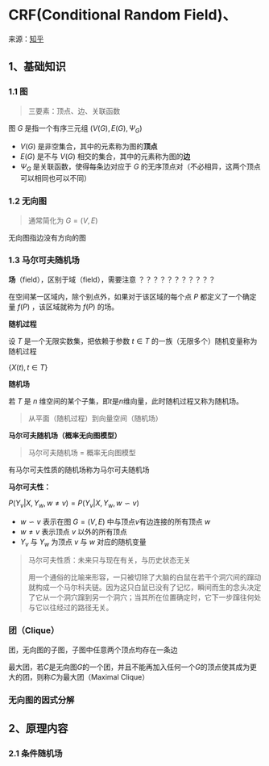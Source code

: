 # CRF(Conditional Random Field)、

来源：[知乎](https://zhuanlan.zhihu.com/p/148813079)

## 1、基础知识

### 1.1 图

> 三要素：顶点、边、关联函数

图 $G$ 是指一个有序三元组 $(V(G),E(G),\Psi_G)$  

* $V(G)$ 是非空集合，其中的元素称为图的**顶点**
* $E(G)$ 是不与 $V(G)$ 相交的集合，其中的元素称为图的**边**
* $\Psi_G$ 是关联函数，使得每条边对应于 $G$ 的无序顶点对（不必相异，这两个顶点可以相同也可以不同）



### 1.2 无向图

> 通常简化为 $G=(V,E)$

无向图指边没有方向的图



### 1.3 马尔可夫随机场

**场**（field），区别于域（field），需要注意             ？？？？？？？？？？？

在空间某一区域内，除个别点外，如果对于该区域的每个点 $P$ 都定义了一个确定量 $f(P)$ ，该区域就称为 $f(P)$ 的场。



**随机过程**

设 $T$ 是一个无限实数集，把依赖于参数 $t\in T$ 的一族（无限多个）随机变量称为随机过程

 $\lbrace X(t),t\in T\rbrace$ 



**随机场**

若 $T$ 是 $n$ 维空间的某个子集，即$t$是$n$维向量，此时随机过程又称为随机场。

> 从平面（随机过程）到向量空间（随机场）



**马尔可夫随机场（概率无向图模型）**

> 马尔可夫随机场 = 概率无向图模型

有马尔可夫性质的随机场称为马尔可夫随机场



**马尔可夫性：**

$P(Y_v|X,Y_w,w\neq v)=P(Y_v|X,Y_w,w\backsim v)$

*  $w\backsim v$ 表示在图 $G=(V,E)$ 中与顶点$v$有边连接的所有顶点 $w$
*  $w\neq v$ 表示顶点 $v$ 以外的所有顶点
*  $Y_v$ 与 $Y_w$ 为顶点 $v$ 与 $w$ 对应的随机变量

> 马尔可夫性质：未来只与现在有关，与历史状态无关
>
> 用一个通俗的比喻来形容，一只被切除了大脑的白鼠在若干个洞穴间的蹿动就构成一个马尔科夫链。因为这只白鼠已没有了记忆，瞬间而生的念头决定了它从一个洞穴蹿到另一个洞穴；当其所在位置确定时，它下一步蹿往何处与它以往经过的路径无关。



### 团（Clique）

团，无向图的子图，子图中任意两个顶点均存在一条边

最大团，若$C$是无向图$G$的一个团，并且不能再加入任何一个$G$的顶点使其成为更大的团，则称$C$为最大团（Maximal Clique）



### 无向图的因式分解



## 2、原理内容

### 2.1 条件随机场

